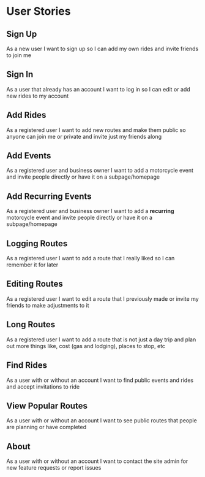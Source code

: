 # User Stories

## Sign Up
As a new user I want to sign up so I can add my own rides and invite friends to join me

## Sign In
As a user that already has an account I want to log in so I can edit or add new rides to my account

## Add Rides
As a registered user I want to add new routes and make them public so anyone can join me or private and invite just my friends along

## Add Events
As a registered user and business owner I want to add a motorcycle event and invite people directly or have it on a subpage/homepage

## Add Recurring Events
As a registered user and business owner I want to add a **recurring** motorcycle event and invite people directly or have it on a subpage/homepage

## Logging Routes
As a registered user I want to add a route that I really liked so I can remember it for later

## Editing Routes
As a registered user I want to edit a route that I previously made or invite my friends to make adjustments to it

## Long Routes
As a registered user I want to add a route that is not just a day trip and plan out more things like, cost (gas and lodging), places to stop, etc

## Find Rides
As a user with or without an account I want to find public events and rides and accept invitations to ride

## View Popular Routes
As a user with or without an account I want to see public routes that people are planning or have completed

## About
As a user with or without an account I want to contact the site admin for new feature requests or report issues